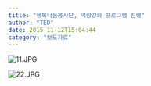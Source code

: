 ```yaml
---
title: "행복나눔봉사단, 역량강화 프로그램 진행"
author: "TED"
date: 2015-11-12T15:04:44
category: "보도자료"
---
```


![11.JPG](/files/attach/images/1661/989/032/b437c8241cf8dc9650660211300c16fa.JPG)

![22.JPG](/files/attach/images/1661/989/032/82dce9f9f77b64f3907e19987792019f.JPG)
